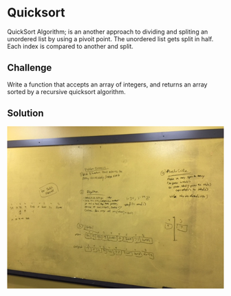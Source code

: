 # Quicksort
QuickSort Algorithm; is an another approach to dividing and spliting an unordered list by using a pivoit point.
The unordered list gets split in half. Each index is compared to another and split.

## Challenge
Write a function that accepts an array of integers, and returns an array sorted by a recursive quicksort algorithm.

## Solution
![image](/Assets/MergeSort.JPG)

